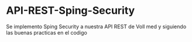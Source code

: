 # API-REST-Sping-Security
Se implemento Sping Security a nuestra API REST de Voll med y siguiendo las buenas practicas en el codigo
